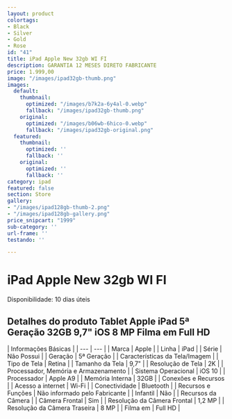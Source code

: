 ```yaml
---
layout: product
colortags:
- Black
- Silver
- Gold
- Rose
id: "41"
title: iPad Apple New 32gb WI FI
description: GARANTIA 12 MESES DIRETO FABRICANTE
price: 1.999,00
image: "/images/ipad32gb-thumb.png"
images:
  default:
    thumbnail:
      optimized: "/images/b7k2a-6y4al-0.webp"
      fallback: "/images/ipad32gb-thumb.png"
    original:
      optimized: "/images/b06wb-6hico-0.webp"
      fallback: "/images/ipad32gb-original.png"
  featured:
    thumbnail:
      optimized: ''
      fallback: ''
    original:
      optimized: ''
      fallback: ''
category: ipad
featured: false
section: Store
gallery:
- "/images/ipad128gb-thumb-2.png"
- "/images/ipad128gb-gallery.png"
price_snipcart: "1999"
sub-category: ''
url-frame: ''
testando: ''

---
```

# iPad Apple New 32gb WI FI

Disponibilidade: 10 dias úteis

## Detalhes do produto Tablet Apple iPad 5ª Geração 32GB 9,7" iOS 8 MP Filma em Full HD

| Informações Básicas |
| --- | --- |
| Marca | Apple |
| Linha | iPad |
| Série | Não Possui |
| Geração | 5ª Geração |
| Características da Tela/Imagem |
| Tipo de Tela | Retina |
| Tamanho da Tela | 9,7" |
| Resolução de Tela | 2K |
| Processador, Memória e Armazenamento |
| Sistema Operacional | iOS 10 |
| Processador | Apple A9 |
| Memória Interna | 32GB |
| Conexões e Recursos |
| Acesso a internet | Wi-Fi |
| Conectividade | Bluetooth |
| Recursos e Funções | Não informado pelo Fabricante |
| Infantil | Não |
| Recursos da Câmera |
| Câmera Frontal | Sim |
| Resolução da Câmera Frontal | 1,2 MP |
| Resolução da Câmera Traseira | 8 MP |
| Filma em | Full HD |
